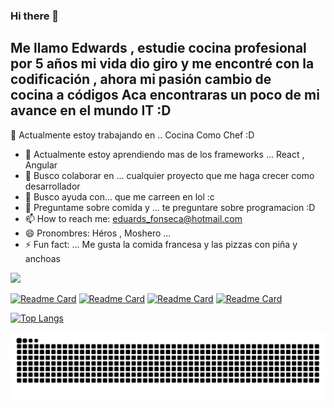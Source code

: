 ### Hi there 👋
Me llamo Edwards , estudie cocina profesional por 5 años mi vida dio giro y me encontré con la codificación , ahora mi pasión cambio de cocina a códigos
Aca encontraras un poco de mi avance en el mundo IT :D 
-------------------------------------------------------------------------------------------------------------------------------------------------------------------------
🔭 Actualmente estoy trabajando en .. Cocina Como Chef :D
- 🌱 Actualmente estoy aprendiendo mas de los frameworks ... React , Angular 
- 👯 Busco colaborar en ... cualquier proyecto que me haga crecer como desarrollador
- 🤔 Busco ayuda con... que me carreen en lol :c
- 💬 Preguntame sobre comida y ... te preguntare sobre programacion :D
- 📫 How to reach me: eduards_fonseca@hotmail.com 
- 😄 Pronombres: Héros , Moshero ...
- ⚡ Fun fact: ... Me gusta la comida francesa y las pizzas con piña y anchoas

![](https://github-readme-stats.vercel.app/api?username=edwardsfonseca&show_icons=true&theme=solarized-dark&icon_color=161717&title_color=000000&bg_color=DEG,000000,FFFFFF,FFFFFF,787878,0C1358&text_color=060A2C)



 [![Readme Card](https://github-readme-stats.vercel.app/api/pin/?username=Alexanderwenger&repo=Proyecto-final&bg_color=1A1C30&text_color=FFFFFF&title_color=DCD4C1)](https://github.com/Alexanderwenger/Proyecto-final)
 [![Readme Card](https://github-readme-stats.vercel.app/api/pin/?username=edwardsfonseca&repo=contadordeseg&bg_color=1A1C30&text_color=FFFFFF&title_color=DCD4C1)](https://github.com/edwardsfonseca/contadordeseg)
 [![Readme Card](https://github-readme-stats.vercel.app/api/pin/?username=edwardsfonseca&repo=Flask-y-react&bg_color=1A1C30&text_color=FFFFFF&title_color=DCD4C1)](https://github.com/edwardsfonseca/Flask-y-react)
 [![Readme Card](https://github-readme-stats.vercel.app/api/pin/?username=edwardsfonseca&repo=semaforo&bg_color=1A1C30&text_color=FFFFFF&title_color=DCD4C1&)](https://github.com/edwardsfonseca/semaforo)

 
 
 [![Top Langs](https://github-readme-stats.vercel.app/api/top-langs/?username=edwardsfonseca&langs_count=5&layout=compact&bg_color=1A1C30&text_color=FFFFFF&title_color=DCD4C1&)](https://github.com/edwardsfonseca)

 [![Snake animation](https://github.com/edwardsfonseca/edwardsfonseca/blob/output-snake-commits/github-contribution-grid-snake.svg)](https://github.com/edwardsfonseca)
 
<!--
**edwardsfonseca/EdwardsFonseca** is a ✨ _special_ ✨ repository because its `README.md` (this file) appears on your GitHub profile.

Here are some ideas to get you started:
[![ GitHub stats-Dark](https://github-readme-stats.vercel.app/api?username=edwardsfonseca&show_icons=true&theme=transparent#gh-dark-mode-only&title_color=2f80ed)](https://github.com/edwardsfonseca/github-readme-stats#gh-dark-mode-only)
[![GitHub stats-Light](https://github-readme-stats.vercel.app/api?username=edwardsfonseca&show_icons=true&theme=default#gh-light-mode-only)](https://github.com/edwardsfonseca/github-readme-stats#gh-light-mode-only)
- 🔭 I’m currently working on ...
- 🌱 I’m currently learning ...
- 👯 I’m looking to collaborate on ...
- 🤔 I’m looking for help with ...
- 💬 Ask me about ...
- 📫 How to reach me: ...
- 😄 Pronouns: ...
- ⚡ Fun fact: ...

-->
